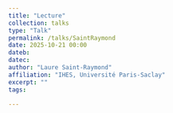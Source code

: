 ```yaml
---
title: "Lecture"
collection: talks
type: "Talk"
permalink: /talks/SaintRaymond
date: 2025-10-21 00:00
dateb: 
datec: 
author: "Laure Saint-Raymond" 
affiliation: "IHES, Université Paris-Saclay"
excerpt: ""
tags: 

---
```

